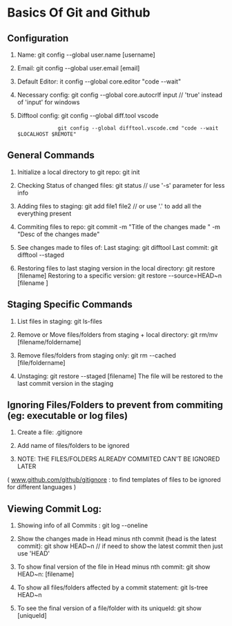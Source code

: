 # Basics Of Git and Github

## Configuration

1. Name: git config --global user.name [username]

2. Email: git config --global user.email [email]

3. Default Editor: it config --global core.editor "code --wait"

4. Necessary config: git config --global core.autocrlf input  // 'true' instead of 'input' for windows

5. Difftool config: git config --global diff.tool vscode

                    git config --global difftool.vscode.cmd "code --wait $LOCALHOST $REMOTE"
 

## General Commands 

1. Initialize a local directory to git repo: git init

2. Checking Status of changed files: git status  // use '-s' parameter for less info

3. Adding files to staging: git add file1 file2   // or use '.' to add all the everything present

4. Commiting files to repo: git commit -m "Title of the changes made " -m "Desc of the changes made"

5. See changes made to files of: 
        Last staging: git difftool
        Last commit: git difftool --staged

6. Restoring files to last staging version in the local directory: git restore [filename]
   Restoring to a specific version: git restore --source=HEAD~n [filename ]




## Staging Specific Commands 

1. List files in staging: git ls-files

2. Remove or Move files/folders from staging + local directory: git rm/mv [filename/foldername]

3. Remove files/folders from staging only: git rm --cached [file/foldername]

4. Unstaging: git restore --staged [filename]
   The file will be restored to the last commit version in the staging 
## Ignoring Files/Folders to prevent from commiting (eg: executable or log files)

1. Create a file: .gitignore

2. Add name of files/folders to be ignored 

3. NOTE: THE FILES/FOLDERS ALREADY COMMITED CAN'T BE IGNORED LATER

( www.github.com/github/gitignore : to find templates of files to be ignored for different languages )

## Viewing Commit Log:

1. Showing info of all Commits : git log --oneline

2. Show the changes made in Head minus nth commit (head is the latest commit): git show HEAD~n // if need to show the latest commit then just use 'HEAD'

3. To show final version of the file in Head minus nth commit: git show HEAD~n: [filename]

4. To show all files/folders affected by a commit statement: git ls-tree HEAD~n

5. To see the final version of a file/folder with its uniqueId: git show [uniqueId] 

